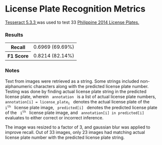 <h1> License Plate Recognition Metrics </h1>
<p> 
    <a href="https://github.com/UB-Mannheim/tesseract/wiki"> Tesseract 5.3.3 </a>
    was used to test 33 
    <a href="https://universe.roboflow.com/2014-series-license-plate/knn-brxiq"> 
        Philippine 2014 License Plates.
    </a>
</p>
<h3> Results </h3>
<table>
    <tr>
        <th> Recall </th>
        <td> 0.6969 (69.69%) </td>
    </tr>
    <tr>
        <th> F1 Score </th>
        <td> 0.8214 (82.14%) </td>
    </tr>
</table>
<h3> Notes </h3>
<p> 
    Text from images were retrieved as a string. Some strings included non-alphanumeric characters along with the predicted license plate number. Testing was done by finding actual license plate string in the predicted license plate, wherein <code> annotation </code> is a list of actual license plate numbers, <code> annotation[i] = license_plate<sub>i</sub> </code> denotes the actual license plate of the <code> i<sup>th</sup> </code> license plate image, <code> predicted[i] </code> denotes the predicted license plate of the <code> i<sup>th</sup> </code> license plate image, and <code> annotation[i] in predicted[i] </code> evaluates to either correct or incorrect inference.
</p>
<p>
    The image was resized to a factor of 3, and gaussian blur was applied to improve recall. Out of 33 images, only 23 images had matching actual license plate number with the predicted license plate string.
</p>